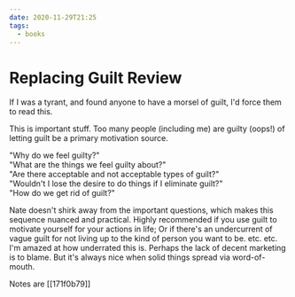 ```yaml
---
date: 2020-11-29T21:25
tags: 
  - books
---
```


# Replacing Guilt Review

If I was a tyrant, and found anyone to have a morsel of guilt, I'd force them to read this.

This is important stuff. Too many people (including me) are guilty (oops!) of letting guilt be a primary motivation source. 

"Why do we feel guilty?"   
"What are the things we feel guilty about?"  
"Are there acceptable and not acceptable types of guilt?"  
"Wouldn't I lose the desire to do things if Ι eliminate guilt?"  
"How do we get rid of guilt?"  

Nate doesn't shirk away from the important questions, which makes this sequence nuanced and practical. Highly recommended if you use guilt to motivate yourself for your actions in life; Or if there's an undercurrent of vague guilt for not living up to the kind of person you want to be. etc. etc.
I'm amazed at how underrated this is. Perhaps the lack of decent marketing is to blame. But it's always nice when solid things spread via word-of-mouth. 

Notes are [[171f0b79]]

